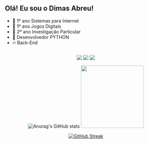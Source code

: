 ## Olá! Eu sou o Dimas Abreu!

- :telescope: 1º ano Sistemas para Internet
- :telescope: 1º ano Jogos Digitais
- :telescope: 2º ano Investigação Particular
- :seedling: Desenvolvedor PYTHON
- :fire: Back-End

##

<div align="center">
  <a href="https://github.com/dimasabreu">
  
  <div align = "center">
  <a href="https://instagram.com/dimasabreu_" target="_blank"><img src="https://img.shields.io/badge/-Instagram-%23E4405F?style=for-the-badge&logo=instagram&logoColor=white" target="_blank"></a>
  <a href = "mailto:dimasabreu@live.com"><img src="https://img.shields.io/badge/Microsoft_Outlook-0078D4?style=for-the-badge&logo=microsoft-outlook&logoColor=white" target="_blank"></a>
  <a href="https://www.linkedin.com/in/dimasdeabreu/" target="_blank"><img src="https://img.shields.io/badge/-LinkedIn-%230077B5?style=for-the-badge&logo=linkedin&logoColor=white" target="_blank"></a> 
  
  ![Anurag's GitHub stats](https://github-readme-stats.vercel.app/api?username=dimasabreu&theme=vision-friendly-dark&show_icons=true)
  <img height="195em" src="https://github-readme-stats.vercel.app/api/top-langs/?username=dimasabreu&layout=compact&langs_count=168&theme=vision-friendly-dark"/>

</div>
</div>

<div align = "center">
  
 

  [![GitHub Streak](http://github-readme-streak-stats.herokuapp.com?user=dimasabreu&theme=highcontrast)](https://git.io/streak-stats)
  
</div>

<div align = "center">
  
  
  
</div>
  
